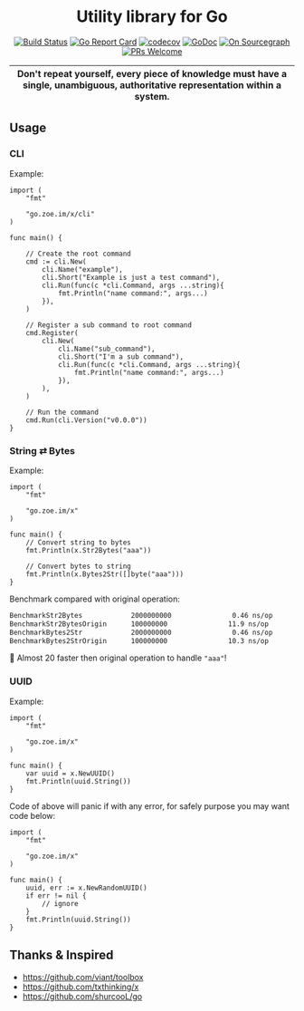<div align="center">

# Utility library for Go

[![Build Status](https://travis-ci.org/jiusanzhou/x.png)](https://travis-ci.org/jiusanzhou/x)
[![Go Report Card](https://goreportcard.com/badge/github.com/jiusanzhou/x)](https://goreportcard.com/report/github.com/jiusanzhou/x)
[![codecov](https://codecov.io/gh/jiusanzhou/x/branch/master/graph/badge.svg)](https://codecov.io/gh/jiusanzhou/x)
[![GoDoc](https://godoc.org/github.com/jiusanzhou/x?status.svg)](https://godoc.org/github.com/jiusanzhou/x)
[![On Sourcegraph](https://sourcegraph.com/github.com/jiusanzhou/x/-/badge.svg)](https://sourcegraph.com/github.com/jiusanzhou/x?badge)
[![PRs Welcome](https://img.shields.io/badge/PRs-welcome-brightgreen.svg?style=flat-square)](http://makeapullrequest.com)

</div>

| Don't repeat yourself, every piece of knowledge must have a single, unambiguous, authoritative representation within a system. |
| :------: |

## Usage

### CLI

Example:

```golang
import (
    "fmt"

    "go.zoe.im/x/cli"
)

func main() {

    // Create the root command
    cmd := cli.New(
        cli.Name("example"),
        cli.Short("Example is just a test command"),
        cli.Run(func(c *cli.Command, args ...string){
            fmt.Println("name command:", args...)
        }),
    )

    // Register a sub command to root command
    cmd.Register(
        cli.New(
            cli.Name("sub_command"),
            cli.Short("I'm a sub command"),
            cli.Run(func(c *cli.Command, args ...string){
                fmt.Println("name command:", args...)
            }),
        ),
    )

    // Run the command
    cmd.Run(cli.Version("v0.0.0"))
}

```

### String ⇄ Bytes

Example:

```golang
import (
    "fmt"

    "go.zoe.im/x"
)

func main() {
    // Convert string to bytes
    fmt.Println(x.Str2Bytes("aaa"))

    // Convert bytes to string
    fmt.Println(x.Bytes2Str([]byte("aaa")))
}

```

Benchmark compared with original operation:

```bash
BenchmarkStr2Bytes            2000000000               0.46 ns/op            0 B/op          0 allocs/op
BenchmarkStr2BytesOrigin      100000000               11.9 ns/op             0 B/op          0 allocs/op
BenchmarkBytes2Str            2000000000               0.46 ns/op            0 B/op          0 allocs/op
BenchmarkBytes2StrOrigin      100000000               10.3 ns/op             0 B/op          0 allocs/op
```

:tada: Almost 20 faster then original operation to handle `"aaa"`!

### UUID

Example:

```golang
import (
    "fmt"

    "go.zoe.im/x"
)

func main() {
    var uuid = x.NewUUID()
    fmt.Println(uuid.String())
}
```

Code of above will panic if with any error, for safely purpose you may want code below:

```golang
import (
    "fmt"

    "go.zoe.im/x"
)

func main() {
    uuid, err := x.NewRandomUUID()
    if err != nil {
        // ignore
    }
    fmt.Println(uuid.String())
}
```


## Thanks & Inspired

- https://github.com/viant/toolbox
- https://github.com/txthinking/x
- https://github.com/shurcooL/go